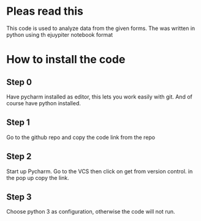 # Pleas read this
This code is used to analyze data from the given forms. The was written in python using th ejuypiter notebook format

# How to install the code

## Step 0

Have pycharm installed as editor, this lets you work easily with git. And of course have python installed.

## Step 1

Go to the github repo and copy the code link from the repo

## Step 2

Start up Pycharm. Go to the VCS then click on get from version control. in the pop up copy the link.

## Step 3

Choose python 3 as configuration, otherwise the code will not run.
